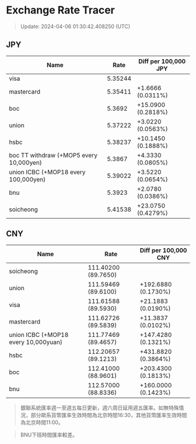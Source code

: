 # Exchange Rate Tracer

> Update: 2024-04-06 01:30:42.408250 (UTC)

## JPY

| Name                                    |    Rate | Diff per 100,000 JPY   |
|-----------------------------------------|---------|------------------------|
| visa                                    | 5.35244 |                        |
| mastercard                              | 5.35411 | +1.6666 (0.0311%)      |
| boc                                     | 5.3692  | +15.0900 (0.2818%)     |
| union                                   | 5.37222 | +3.0220 (0.0563%)      |
| hsbc                                    | 5.38237 | +10.1450 (0.1888%)     |
| boc TT withdraw (+MOP5 every 10,000yen) | 5.3867  | +4.3330 (0.0805%)      |
| union ICBC (+MOP18 every 100,000yen)    | 5.39022 | +3.5220 (0.0654%)      |
| bnu                                     | 5.3923  | +2.0780 (0.0386%)      |
| soicheong                               | 5.41538 | +23.0750 (0.4279%)     |

## CNY

| Name                                 | Rate                | Diff per 100,000 CNY   |
|--------------------------------------|---------------------|------------------------|
| soicheong                            | 111.40200	(89.7650) |                        |
| union                                | 111.59469	(89.6100) | +192.6880 (0.1730%)    |
| visa                                 | 111.61588	(89.5930) | +21.1883 (0.0190%)     |
| mastercard                           | 111.62726	(89.5839) | +11.3837 (0.0102%)     |
| union ICBC (+MOP18 every 10,000yuan) | 111.77469	(89.4657) | +147.4280 (0.1321%)    |
| hsbc                                 | 112.20657	(89.1213) | +431.8820 (0.3864%)    |
| boc                                  | 112.41000	(88.9601) | +203.4300 (0.1813%)    |
| bnu                                  | 112.57000	(88.8336) | +160.0000 (0.1423%)    |


> 銀聯系統匯率週一至週五每日更新，週六周日延用週五匯率。如無特殊情況，部分歐系貨幣匯率生效時間為北京時間16:30，其他貨幣匯率生效時間為北京時間11:00。

> BNU下班時間匯率較差。


